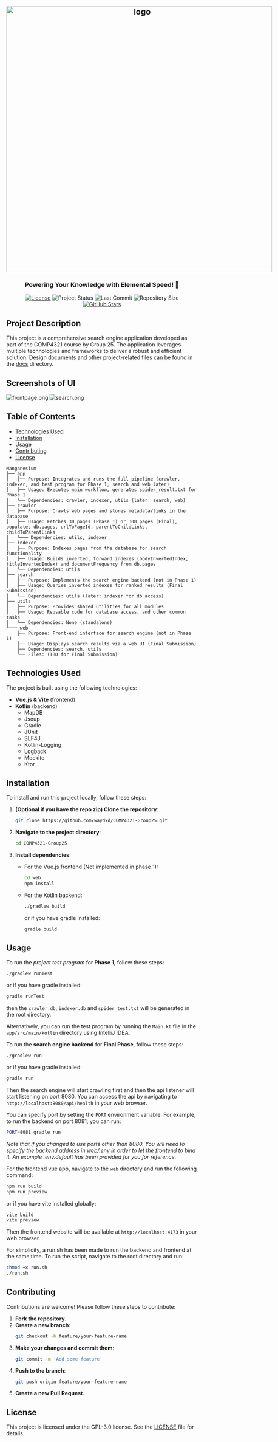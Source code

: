 
<div align="center" style="display: flex; align-items: center; gap: 10px;">
    
<h2 style="margin: 0;"> <img src="web/src/assets/gradient.png" alt="logo" width="700" /></h2>
</div>
<h3 align="center">
 Powering Your Knowledge with Elemental Speed! 🚀
</h3>


<p align="center">
  <a href="https://github.com/waydxd/COMP4321-Group25/blob/main/LICENSE"><img src="https://img.shields.io/github/license/waydxd/COMP4321-Group25?color=blue" alt="License"></a>
 <img src="https://img.shields.io/badge/Status-In%20Progress-yellow" alt="Project Status">
    <img src="https://img.shields.io/github/last-commit/waydxd/COMP4321-Group25?label=Last%20Commit" alt="Last Commit">
  <img src="https://img.shields.io/github/repo-size/waydxd/COMP4321-Group25?label=Repo%20Size" alt="Repository Size">
  <a href="https://github.com/waydxd/COMP4321-Group25"><img src="https://img.shields.io/github/stars/waydxd/COMP4321-Group25?style=social" alt="GitHub Stars"></a>
</p>


## Project Description
This project is a comprehensive search engine application developed as part of the COMP4321 course by Group 25. The application leverages multiple technologies and frameworks to deliver a robust and efficient solution.
Design documents and other project-related files can be found in the [docs](docs) directory.
## Screenshots of UI
![frontpage.png](docs/Screenshots/Frontpage.png)
![search.png](docs/Screenshots/search.png)
## Table of Contents
- [Technologies Used](#technologies-used)
- [Installation](#installation)
- [Usage](#usage)
- [Contributing](#contributing)
- [License](#license)
```
Manganesium
├── app
│   ├── Purpose: Integrates and runs the full pipeline (crawler, indexer, and test program for Phase 1; search and web later)
│   ├── Usage: Executes main workflow, generates spider_result.txt for Phase 1
│   └── Dependencies: crawler, indexer, utils (later: search, web)
├── crawler
│   ├── Purpose: Crawls web pages and stores metadata/links in the database
│   ├── Usage: Fetches 30 pages (Phase 1) or 300 pages (Final), populates db.pages, urlToPageId, parentToChildLinks, childToParentLinks
│   └─── Dependencies: utils, indexer
├── indexer
│   ├── Purpose: Indexes pages from the database for search functionality
│   ├── Usage: Builds inverted, forward indexes (bodyInvertedIndex, titleInvertedIndex) and documentFrequency from db.pages
│   └── Dependencies: utils
├── search
│   ├── Purpose: Implements the search engine backend (not in Phase 1)
│   ├── Usage: Queries inverted indexes for ranked results (Final Submission)
│   └── Dependencies: utils (later: indexer for db access)
├── utils
│   ├── Purpose: Provides shared utilities for all modules
│   ├── Usage: Reusable code for database access, and other common tasks
│   └── Dependencies: None (standalone)
└─── web
    ├── Purpose: Front-end interface for search engine (not in Phase 1)
    ├── Usage: Displays search results via a web UI (Final Submission)
    ├── Dependencies: search, utils
    └── Files: (TBD for Final Submission)
```
## Technologies Used
The project is built using the following technologies:
- **Vue.js & Vite** (frontend)
- **Kotlin** (backend)
  - MapDB
  - Jsoup
  - Gradle
  - JUnit
  - SLF4J
  - Kotlin-Logging
  - Logback
  - Mockito
  - Ktor

## Installation
To install and run this project locally, follow these steps:

1. **(Optional if you have the repo zip) Clone the repository**:
    ```bash
    git clone https://github.com/waydxd/COMP4321-Group25.git
    ```

2. **Navigate to the project directory**:
    ```bash
    cd COMP4321-Group25
    ```

3. **Install dependencies**:
    - For the Vue.js frontend (Not implemented in phase 1):
      ```bash
      cd web
      npm install
      ```
    - For the Kotlin backend:
      ```bash
      ./gradlew build
      ```
      or if you have gradle installed:
      ```bash
      gradle build
      ```

## Usage
To run the *project test program* for **Phase 1**, follow these steps:
```bash
./gradlew runTest
``` 
or if you have gradle installed:
```bash
gradle runTest
```
then the `crawler.db`, `indexer.db` and `spider_test.txt` will be generated in the root directory.

Alternatively, you can run the test program by running the `Main.kt` file in the `app/src/main/kotlin` directory using IntelliJ IDEA.

To run the **search engine backend** for **Final Phase**, follow these steps:
```bash
./gradlew run
```
or if you have gradle installed:
```bash
gradle run
```
Then the search engine will start crawling first and then the api listener will start listening on port 8080. You can access the api by navigating to `http://localhost:8080/api/health` in your web browser.

You can specify port by setting the `PORT` environment variable. For example, to run the backend on port 8081, you can run:
```bash
PORT=8081 gradle run
```
_Note that if you changed to use ports other than 8080. You will need to specify the backend address in web/.env in order to let the frontend to bind it. 
An example .env.default has been provided for you for reference._

For the frontend vue app, navigate to the `web` directory and run the following command:
```bash
npm run build
npm run preview
```
or if you have vite installed globally:
```bash
vite build
vite preview
```
Then the frontend website will be available at `http://localhost:4173` in your web browser.

For simplicity, a run.sh has been made to run the backend and frontend at the same time. To run the script, navigate to the root directory and run:
```bash
chmod +x run.sh
./run.sh
```
## Contributing
Contributions are welcome! Please follow these steps to contribute:

1. **Fork the repository**.
2. **Create a new branch**:
    ```bash
    git checkout -b feature/your-feature-name
    ```
3. **Make your changes and commit them**:
    ```bash
    git commit -m 'Add some feature'
    ```
4. **Push to the branch**:
    ```bash
    git push origin feature/your-feature-name
    ```
5. **Create a new Pull Request**.

## License
This project is licensed under the GPL-3.0 license. See the [LICENSE](LICENSE) file for details.
